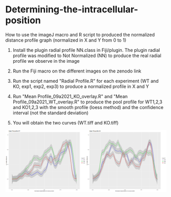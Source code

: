 # Determining-the-intracellular-position

How to use the imageJ macro and R script to produced the normalized distance profile graph (normalized in X and Y from 0 to 1)  

1) Install the plugin radial profile NN.class in Fiji/plugin.
The plugin radial profile was modified to Not Normalized (NN) to produce the real radial profile we observe in the image

2) Run the Fiji macro on the different images on the zenodo link  

3) Run the script named "Radial Profile.R" for each experiment (WT and KO, exp1, exp2, exp3) to produce a normalized profile in X  and Y

4) Run "Mean Profile_09a2021_KO_overlay.R" and "Mean Profile_09a2021_WT_overlay.R" to produce the pool profile for WT1,2,3 and KO1,2,3 with the smooth profile (loess method) and the confidence interval (not the standard deviation)

5) You will obtain the two curves  (WT.tiff and KO.tiff)

![WT versus KO radial distance to nucleus ](./Montage.png)
